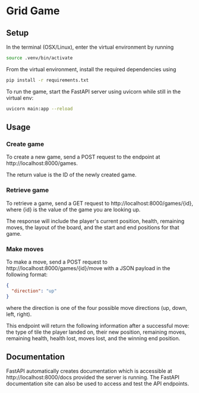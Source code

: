 # Grid Game

## Setup

In the terminal (OSX/Linux), enter the virtual environment by running

```bash
source .venv/bin/activate
```

From the virtual environment, install the required dependencies using

```bash
pip install -r requirements.txt
```

To run the game, start the FastAPI server using uvicorn while still in the virtual env:

```bash
uvicorn main:app --reload
```

## Usage

### Create game
To create a new game, send a POST request to the endpoint at http://localhost:8000/games.

The return value is the ID of the newly created game.

### Retrieve game
To retrieve a game, send a GET request to http://localhost:8000/games/{id}, where {id} is the value of the game you are looking up.

The response will include the player's current position, health, remaining moves, the layout of the board, and the start and end positions for that game.

### Make moves
To make a move, send a POST request to http://localhost:8000/games/{id}/move with a JSON payload in the following format:

```json
{
  "direction": "up"
}
```

where the direction is one of the four possible move directions (up, down, left, right).

This endpoint will return the following information after a successful move: the type of tile the player landed on, their new position, remaining moves, remaining health, health lost, moves lost, and the winning end position.

## Documentation

FastAPI automatically creates documentation which is accessible at http://localhost:8000/docs provided the server is running. The FastAPI documentation site can also be used to access and test the API endpoints.
